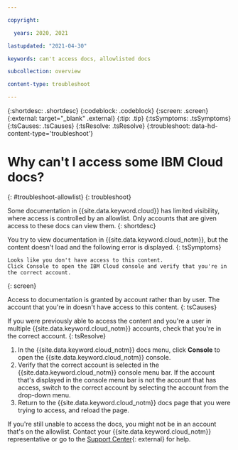 ```yaml
---

copyright:

  years: 2020, 2021

lastupdated: "2021-04-30"

keywords: can't access docs, allowlisted docs

subcollection: overview

content-type: troubleshoot

---
```


{:shortdesc: .shortdesc}
{:codeblock: .codeblock}
{:screen: .screen}
{:external: target="_blank" .external}
{:tip: .tip}
{:tsSymptoms: .tsSymptoms}
{:tsCauses: .tsCauses}
{:tsResolve: .tsResolve}
{:troubleshoot: data-hd-content-type='troubleshoot'}


# Why can't I access some IBM Cloud docs?
{: #troubleshoot-allowlist}
{: troubleshoot}

Some documentation in {{site.data.keyword.cloud}} has limited visibility, where access is controlled by an allowlist. Only accounts that are given access to these docs can view them. 
{: shortdesc}

You try to view documentation in {{site.data.keyword.cloud_notm}}, but the content doesn't load and the following error is displayed.
{: tsSymptoms}

```
Looks like you don't have access to this content.
Click Console to open the IBM Cloud console and verify that you're in the correct account.
```
{: screen}

Access to documentation is granted by account rather than by user. The account that you're in doesn't have access to this content.
{: tsCauses}

If you were previously able to access the content and you're a user in multiple {{site.data.keyword.cloud_notm}} accounts, check that you're in the correct account.
{: tsResolve}

1. In the {{site.data.keyword.cloud_notm}} docs menu, click **Console** to open the {{site.data.keyword.cloud_notm}} console.
1. Verify that the correct account is selected in the {{site.data.keyword.cloud_notm}} console menu bar. If the account that's displayed in the console menu bar is not the account that has access, switch to the correct account by selecting the account from the drop-down menu.
1. Return to the {{site.data.keyword.cloud_notm}} docs page that you were trying to access, and reload the page.

If you're still unable to access the docs, you might not be in an account that's on the allowlist. Contact your {{site.data.keyword.cloud_notm}} representative or go to the [Support Center](https://cloud.ibm.com/unifiedsupport/supportcenter){: external} for help.
